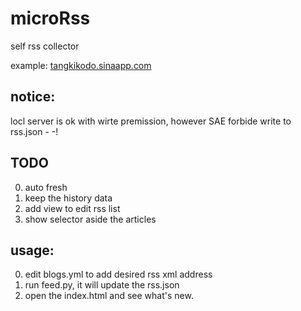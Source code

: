 microRss
========

self rss collector

example: [tangkikodo.sinaapp.com](http://tangkikodo.sinaapp.com)


## notice:

locl server is ok with wirte premission, however SAE forbide write to rss.json - -!

## TODO
0. auto fresh
0. keep the history data
0. add view to edit rss list
0. show selector aside the articles

## usage:

0. edit blogs.yml to add desired rss xml address
0. run feed.py, it will update the rss.json
0. open the index.html and see what's new.
